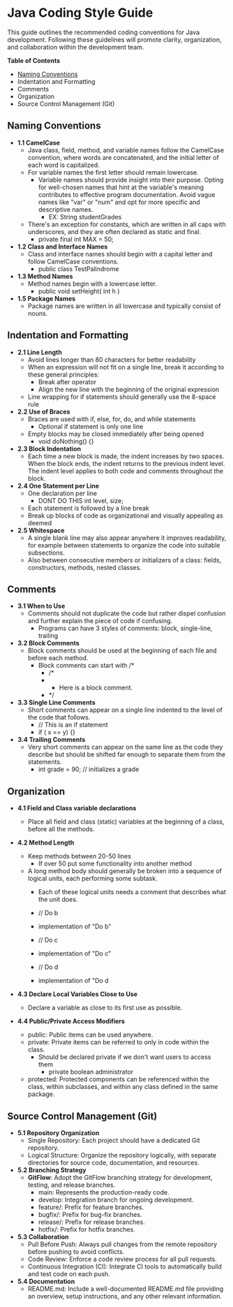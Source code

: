 # Java Coding Style Guide

This guide outlines the recommended coding conventions for Java development. Following these guidelines will promote clarity, organization, and collaboration within the development team.

**Table of Contents**
  + [Naming Conventions](#naming-conventions)
  + Indentation and Formatting
  + Comments
  + Organization
  + Source Control Management (Git)

## Naming Conventions
  + **1.1 CamelCase**
      + Java class, field, method, and variable names follow the CamelCase convention, where words are concatenated, and the initial letter of each word is capitalized.
      + For variable names the first letter should remain lowercase.
          + Variable names should provide insight into their purpose. Opting for well-chosen names that hint at the variable's meaning contributes to effective program documentation. Avoid vague names like "var" or "num" and opt for more specific and descriptive names.
              + EX: String studentGrades
      + There's an exception for constants, which are written in all caps with underscores, and they are often declared as static and final.
          + private final int MAX = 50;
  + **1.2 Class and Interface Names**
      + Class and interface names should begin with a capital letter and follow CamelCase conventions.
          + public class TestPalindrome
  + **1.3 Method Names**
      + Method names begin with a lowercase letter.
          + public void setHeight( int h )
  + **1.5 Package Names**
    + Package names are written in all lowercase and typically consist of nouns.

## Indentation and Formatting
  + **2.1 Line Length**
    + Avoid lines longer than 80 characters for better readability
    + When an expression will not fit on a single line, break it according to these general principles:
        + Break after operator
        + Align the new line with the beginning of the original expression
    + Line wrapping for if statements should generally use the 8-space rule
  + **2.2 Use of Braces**
    + Braces are used with if, else, for, do, and while statements
        + Optional if statement is only one line
    + Empty blocks may be closed immediately after being opened
        + void doNothing() {}
  + **2.3 Block Indentation**
    + Each time a new block is made, the indent increases by two spaces. When the block ends, the indent returns to the previous indent level. The indent level applies to both code and comments throughout the block.
  + **2.4 One Statement per Line**
    + One declaration per line
        + DONT DO THIS int level, size; 
    + Each statement is followed by a line break
    + Break up blocks of code as organizational and visually appealing as deemed
  + **2.5 Whitespace**
    + A single blank line may also appear anywhere it improves readability, for example between statements to organize the code into suitable subsections.
    + Also between consecutive members or initializers of a class: fields, constructors, methods, nested classes.

## Comments
  + **3.1 When to Use**
     + Comments should not duplicate the code but rather dispel confusion and further explain the piece of code if confusing.
         + Programs can have 3 styles of comments: block, single-line, trailing
  + **3.2 Block Comments**
     + Block comments should be used at the beginning of each file and before each method.
        + Block comments can start with /*
            + /*
            + * Here is a block comment.
            + */
  + **3.3 Single Line Comments**
    + Short comments can appear on a single line indented to the level of the code that follows.
        + // This is an if statement
        + if ( x == y) {}
  + **3.4 Trailing Comments**
      + Very short comments can appear on the same line as the code they describe but should be shifted far enough to separate them from the statements.
          + int grade = 90;       // initializes a grade

## Organization 
  + **4.1 Field and Class variable declarations**
      + Place all field and class (static) variables at the beginning of a class, before all the methods.
  + **4.2 Method Length**
      + Keep methods between 20-50 lines
          + If over 50 put some functionality into another method
      + A long method body should generally be broken into a sequence of logical units, each performing some subtask.
          + Each of these logical units needs a comment that describes what the unit does.
          + // Do b
          + implementation of "Do b"
   
            
          + // Do c
          + implementation of "Do c"
   
            
          + // Do d
          + implementation of "Do d

  + **4.3 Declare Local Variables Close to Use**
      + Declare a variable as close to its first use as possible.
  + **4.4 Public/Private Access Modifiers**
      + public: Public items can be used anywhere.
      + private: Private items can be referred to only in code within the class.
          + Should be declared private if we don't want users to access them
              + private boolean administrator
      + protected: Protected components can be referenced within the class, within subclasses, and within any class defined in the same package.

## Source Control Management (Git)
  + **5.1 Repository Organization**
      + Single Repository: Each project should have a dedicated Git repository.
      + Logical Structure: Organize the repository logically, with separate directories for source code, documentation, and resources.
  + **5.2 Branching Strategy**
      + **GitFlow**: Adopt the GitFlow branching strategy for development, testing, and release branches.
          + main: Represents the production-ready code.
          + develop: Integration branch for ongoing development.
          + feature/: Prefix for feature branches.
          + bugfix/: Prefix for bug-fix branches.
          + release/: Prefix for release branches.
          + hotfix/: Prefix for hotfix branches.
  + **5.3 Collaboration**
      + Pull Before Push: Always pull changes from the remote repository before pushing to avoid conflicts.
      + Code Review: Enforce a code review process for all pull requests.
      + Continuous Integration (CI): Integrate CI tools to automatically build and test code on each push.
  + **5.4 Documentation**
      + README.md: Include a well-documented README.md file providing an overview, setup instructions, and any other relevant information.
    
            




